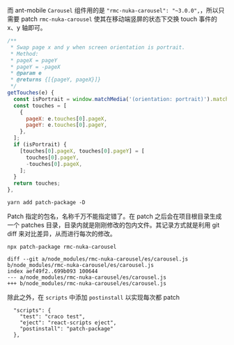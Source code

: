 
而 ant-mobile `Carousel` 组件用的是 `"rmc-nuka-carousel": "~3.0.0",`，所以只需要 patch `rmc-nuka-carousel` 使其在移动端竖屏的状态下交换 touch 事件的 x、y 轴即可。

```js
/**
 * Swap page x and y when screen orientation is portrait.
 * Method: 
 * pageX = pageY
 * pageY = -pageX
 * @param e
 * @returns {[{pageY, pageX}]}
 */
getTouches(e) {
  const isPortrait = window.matchMedia('(orientation: portrait)').matches;
  const touches = [
    {
      pageX: e.touches[0].pageX,
      pageY: e.touches[0].pageY,
    },
  ];
  if (isPortrait) {
    [touches[0].pageX, touches[0].pageY] = [
      touches[0].pageY,
      -touches[0].pageX,
    ];
  }
  return touches;
},
```

```
yarn add patch-package -D
```

Patch 指定的包名，名称千万不能指定错了。在 patch 之后会在项目根目录生成一个 patches 目录，目录内就是刚刚修改的包内文件。其记录方式就是利用 git diff 来对比差异，从而进行每次的修改。

```
npx patch-package rmc-nuka-carousel
```

```
diff --git a/node_modules/rmc-nuka-carousel/es/carousel.js b/node_modules/rmc-nuka-carousel/es/carousel.js
index aef49f2..699b093 100644
--- a/node_modules/rmc-nuka-carousel/es/carousel.js
+++ b/node_modules/rmc-nuka-carousel/es/carousel.js
```

除此之外，在 `scripts` 中添加 `postinstall` 以实现每次都 patch

```
  "scripts": {
    "test": "craco test",
    "eject": "react-scripts eject",
    "postinstall": "patch-package"
  },
```